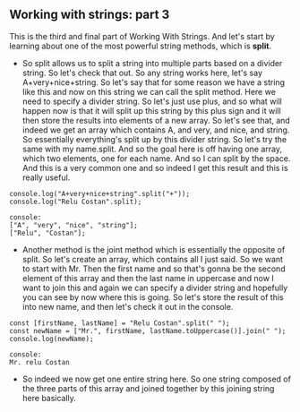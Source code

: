 ## Working with strings: part 3

This is the third and final part of Working With Strings. And let's start by learning about one of the most powerful string methods, which is **split**.
- So split allows us to split a string into multiple parts based on a divider string. So let's check that out. 
So any string works here, let's say A+very+nice+string. So let's say that for some reason we have a string like this and now on this string we can call the split method. Here we need to specify a divider string. So let's just use plus, and so what will happen now is that it will split up this string by this plus sign and it will then store the results into elements of a new array. So let's see that, and indeed we get an array which contains A, and very, and nice, and string. So essentially everything's split up by this divider string. So let's try the same with my name.split. And so the goal here is off having one array, which two elements, one for each name. And so I can split by the space. And this is a very common one and so indeed I get this result and this is really useful.
```
console.log("A+very+nice+string".split("+"));
console.log("Relu Costan".split);

console:
["A", "very", "nice", "string"];
["Relu", "Costan"];
```
- Another method is the joint method which is essentially the opposite of split. So let's create an array, which contains all I just said. So we want to start with Mr. Then the first name and so that's gonna be the second element of this array and then the last name in uppercase and now I want to join this and again we can specify a divider string and hopefully you can see by now where this is going. So let's store the result of this into new name, and then let's check it out in the console.
```
const [firstName, lastName] = "Relu Costan".split(" ");
const newName = ["Mr.", firstName, lastName.toUppercase()].join(" ");
console.log(newName);

console:
Mr. relu Costan
```

- So indeed we now get one entire string here. So one string composed of the three parts of this array and joined together by this joining string here basically.
  